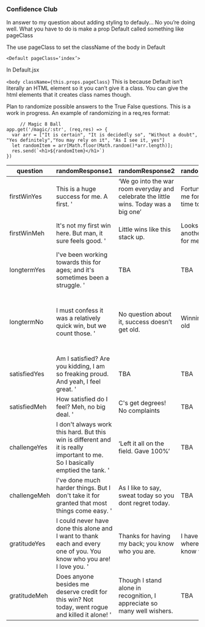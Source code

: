 
### Confidence Club

In answer to my question about adding styling to defauly...
No you’re doing well. What you have to do is make a prop Default called something like pageClass

The use pageClass to set the className of the body in Default

```<Default pageClass=‘index’>```

In Default.jsx


```<body className={this.props.pageClass}```
This is because Default isn’t literally an HTML element so it you can’t give it a class.
You can give the html elements that it creates class names though. 

Plan to randomize possible answers to the True False questions. This is a work in progress. 
An example of randomizing in a req,res format: 

```JS   
     // Magic 8 Ball
app.get('/magic/:str', (req,res) => {
  var arr = ["It is certain", "It is decidedly so", "Without a doubt", "Yes definitely","You may rely on it", "As I see it, yes"]
  let randomItem = arr[Math.floor(Math.random()*arr.length)];
  res.send(`<h1>${randomItem}</h1>`)
})      
 ```


|question    |randomResponse1                                                                                                                  |randomResponse2                                                                         |randomResponse3                                               |randomResponse4                                                                                                                     |randomResponse5                   |randomResponse6     |randomResponse7|
|------------|---------------------------------------------------------------------------------------------------------------------------------|----------------------------------------------------------------------------------------|--------------------------------------------------------------|------------------------------------------------------------------------------------------------------------------------------------|----------------------------------|--------------------|---------------|
|firstWinYes | This is a huge success  for me. A first. '                                                                                      |‘We go into the war room  everyday and celebrate  the little wins.  Today was a big one’|Fortune smiled on me for  the first time today.               |TBA                                                                                                                                 |TBA                               |TBA                 |TBA            |
|firstWinMeh | It\'s not my first win here.  But man, it sure feels good. '                                                                    |Little wins like this stack up.                                                         |Looks like there's another thumbs up for me.                  |Just because I'm good at it doesn't mean I don't need the flattery.                                                                 |TBA                               |TBA                 |TBA            |
|longtermYes | I\'ve been working towards  this for ages; and it\'s sometimes  been a struggle. '                                              |TBA                                                                                     |TBA                                                           |TBA                                                                                                                                 |TBA                               |TBA                 |TBA            |
|longtermNo  |I must confess it was a  relatively quick win, but we  count those. '                                                            |No question about it,  success doesn’t get old.                                         |Winning never  gets old                                       |To quote consummate winner,  DJ Khalid, all I do is win,  win, win...no matter what, g ot money on my mind  I can never get enough."|TBA                               |TBA                 |TBA            |
|satisfiedYes|Am I satisfied? Are you kidding,  I am so freaking proud. And yeah,  I feel great. '                                             |TBA                                                                                     |TBA                                                           |TBA                                                                                                                                 |TBA                               |TBA                 |TBA            |
|satisfiedMeh|How satisfied do I feel? Meh, no  big deal. '                                                                                    |C's get degrees! No complaints                                                          |TBA                                                           |TBA                                                                                                                                 |TBA                               |TBA                 |TBA            |
|challengeYes|I don\'t always work this hard.  But this win is different and it is  really important to me. So I basically  emptied the tank. '|‘Left it all on the field.  Gave 100%’                                                  |TBA                                                           |TBA                                                                                                                                 |TBA                               |TBA                 |TBA            |
|challengeMeh|I\'ve done much harder things.  But I don\'t take it for granted  that most things come easy. '                                  |As I like to say, sweat today so you dont  regret today.                                |TBA                                                           |TBA                                                                                                                                 |TBA                               |TBA                 |TBA            |
|gratitudeYes|I could never have done  this alone and I want to thank  each and every one of you. You  know who you are! I love you. '         |Thanks for having my back;  you know who you are.                                       |I have to give credit  where  it’s due. You  know who you are.|I could never overlook those whose shoulders on which  I stood. This our our win.                                                   |I sincerely applaud  all of you.  |It takes a village. |TBA            |
|gratitudeMeh|Does anyone besides me  deserve credit for this win?  Not today, went rogue  and killed it alone! '                              |Though I stand alone in recognition,  I appreciate so many well wishers.                |TBA                                                           |TBA                                                                                                                                 |TBA                               |TBA                 |TBA            |

